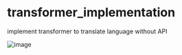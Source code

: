 # transformer_implementation
implement transformer to translate language without API

![image](https://user-images.githubusercontent.com/66349040/228195431-5cf0a6cc-e6a2-4a0c-8206-3d2134ec6d16.png)
